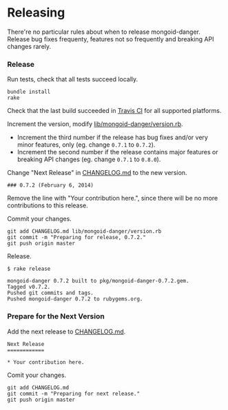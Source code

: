 # Releasing

There're no particular rules about when to release mongoid-danger. Release bug fixes frequenty, features not so frequently and breaking API changes rarely.

### Release

Run tests, check that all tests succeed locally.

```
bundle install
rake
```

Check that the last build succeeded in [Travis CI](https://travis-ci.org/mongoid/mongoid-danger) for all supported platforms.

Increment the version, modify [lib/mongoid-danger/version.rb](lib/mongoid-danger/version.rb).

*  Increment the third number if the release has bug fixes and/or very minor features, only (eg. change `0.7.1` to `0.7.2`).
*  Increment the second number if the release contains major features or breaking API changes (eg. change `0.7.1` to `0.8.0`).

Change "Next Release" in [CHANGELOG.md](CHANGELOG.md) to the new version.

```
### 0.7.2 (February 6, 2014)
```

Remove the line with "Your contribution here.", since there will be no more contributions to this release.

Commit your changes.

```
git add CHANGELOG.md lib/mongoid-danger/version.rb
git commit -m "Preparing for release, 0.7.2."
git push origin master
```

Release.

```
$ rake release

mongoid-danger 0.7.2 built to pkg/mongoid-danger-0.7.2.gem.
Tagged v0.7.2.
Pushed git commits and tags.
Pushed mongoid-danger 0.7.2 to rubygems.org.
```

### Prepare for the Next Version

Add the next release to [CHANGELOG.md](CHANGELOG.md).

```
Next Release
============

* Your contribution here.
```

Comit your changes.

```
git add CHANGELOG.md
git commit -m "Preparing for next release."
git push origin master
```
